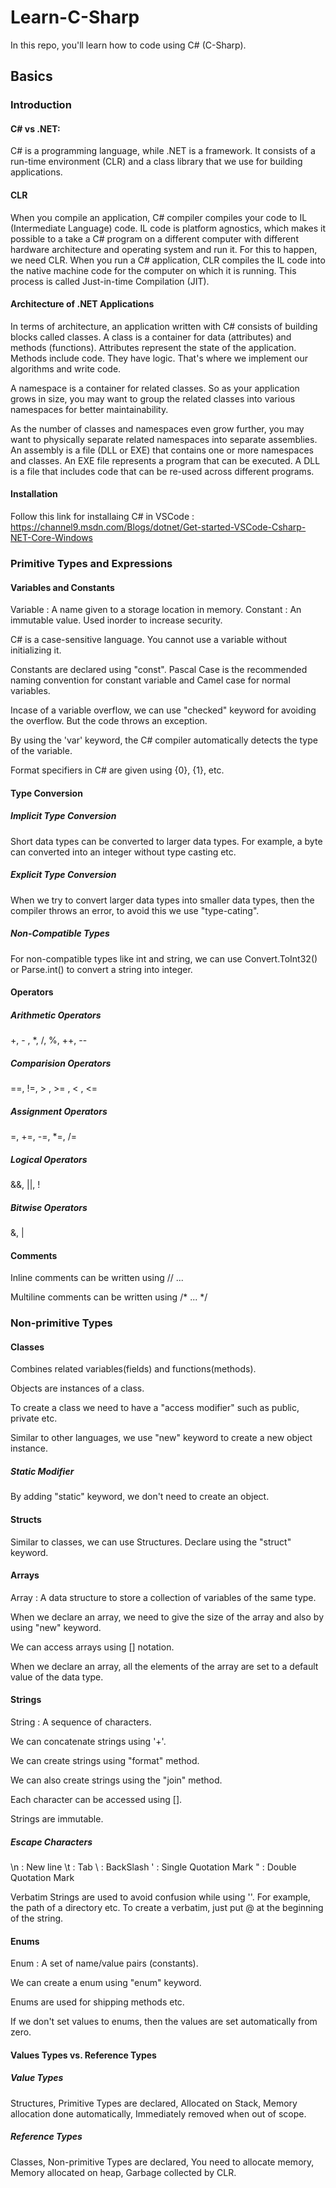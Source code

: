 # Learn-C-Sharp
In this repo, you'll learn how to code using C# (C-Sharp).

## Basics

### Introduction

#### C# vs .NET:

C# is a programming language, while .NET is a framework. It consists of a run-time environment (CLR) and a class library that we use for building applications.

#### CLR

When you compile an application, C# compiler compiles your code to IL (Intermediate Language) code. IL code is platform agnostics, which makes it possible to a take a C# program on a different computer with different hardware architecture and operating system and run it. For this to happen, we need CLR. When you run a C# application, CLR compiles the IL code into the native machine code for the computer on which it is running. This process is called Just-in-time Compilation (JIT).

#### Architecture of .NET Applications

In terms of architecture, an application written with C# consists of building blocks called classes. A class is a container for data (attributes) and methods (functions). Attributes represent the state of the application. Methods include code. They have logic. That's where we implement our algorithms and write code.

A namespace is a container for related classes. So as your application grows in size, you may want to group the related classes into various namespaces for better maintainability.

As the number of classes and namespaces even grow further, you may want to physically separate related namespaces into separate assemblies. An assembly is a file (DLL or EXE) that contains one or more namespaces and classes. An EXE file represents a program that can be executed. A DLL is a file that includes code that can be re-used across different programs.

#### Installation

Follow this link for installaing C# in VSCode : https://channel9.msdn.com/Blogs/dotnet/Get-started-VSCode-Csharp-NET-Core-Windows

### Primitive Types and Expressions

#### Variables and Constants

Variable : A name given to a storage location in memory.
Constant : An immutable value. Used inorder to increase security.

C# is a case-sensitive language. You cannot use a variable without initializing it. 

Constants are declared using "const". Pascal Case is the recommended naming convention for constant variable and Camel case for normal variables.

Incase of a variable overflow, we can use "checked" keyword for avoiding the overflow. But the code throws an exception.

By using the 'var' keyword, the C# compiler automatically detects the type of the variable.

Format specifiers in  C# are given using {0}, {1}, etc.

#### Type Conversion

##### Implicit Type Conversion

Short data types can be converted to larger data types. For example, a byte can converted into an integer without type casting etc.

##### Explicit Type Conversion

When we try to convert larger data types into smaller data types, then the compiler throws an error, to avoid this we use "type-cating".

##### Non-Compatible Types

For non-compatible types like int and string, we can use Convert.ToInt32() or Parse.int() to convert a string into integer.

#### Operators

##### Arithmetic Operators

+, - , *, /, %, ++, --

##### Comparision Operators

==, !=, > , >= , < , <=

##### Assignment Operators

=, +=, -=, *=, /=

##### Logical Operators

&&, ||, !

##### Bitwise Operators

&, |

#### Comments

Inline comments can be written using // ... 

Multiline comments can be written using /* ... */

### Non-primitive Types

#### Classes

Combines related variables(fields) and functions(methods).

Objects are instances of a class.

To create a class we need to have a "access modifier" such as public, private etc.

Similar to other languages, we use "new" keyword to create a new object instance.

##### Static Modifier

By adding "static" keyword, we don't need to create an object.

#### Structs

Similar to classes, we can use Structures. Declare using the "struct" keyword.

#### Arrays

Array : A data structure to store a collection of variables of the same type.

When we declare an array, we need to give the size of the array and also by using "new" keyword.

We can access arrays using [] notation.

When we declare an array, all the elements of the array are set to a default value of the data type.


#### Strings
 
String : A sequence of characters.

We can concatenate strings using '+'.

We can create strings using "format" method.

We can also create strings using the "join" method.

Each character can be accessed using [].

Strings are immutable.

##### Escape Characters

\n : New line
\t : Tab
\\ : BackSlash
\' : Single Quotation Mark
\" : Double Quotation Mark

Verbatim Strings are used to avoid confusion while using '\'. For example, the path of a directory etc. To create a verbatim, just put @ at the beginning of the string.
 
 
#### Enums

Enum : A set of name/value pairs (constants).

We can create a enum using "enum" keyword.

Enums are used for shipping methods etc.

If we don't set values to enums, then the values are set automatically from zero.

#### Values Types vs. Reference Types

##### Value Types

Structures,
Primitive Types are declared,
Allocated on Stack,
Memory allocation done automatically,
Immediately removed when out of scope.

##### Reference Types

Classes,
Non-primitive Types are declared,
You need to allocate memory,
Memory allocated on heap,
Garbage collected by CLR.


 
